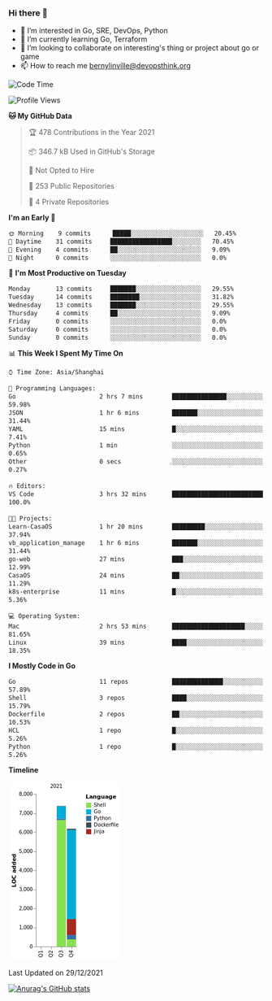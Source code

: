 ### Hi there 👋

- 👀 I’m interested in Go, SRE, DevOps, Python
- 🌱 I’m currently learning Go, Terraform
- 👯 I’m looking to collaborate on interesting's thing or project about go or game
- 📫 How to reach me bernylinville@devopsthink.org

<!--START_SECTION:waka-->
![Code Time](http://img.shields.io/badge/Code%20Time-180%20hrs%2044%20mins-blue)

![Profile Views](http://img.shields.io/badge/Profile%20Views-3-blue)

**🐱 My GitHub Data** 

> 🏆 478 Contributions in the Year 2021
 > 
> 📦 346.7 kB Used in GitHub's Storage 
 > 
> 🚫 Not Opted to Hire
 > 
> 📜 253 Public Repositories 
 > 
> 🔑 4 Private Repositories  
 > 
**I'm an Early 🐤** 

```text
🌞 Morning    9 commits      █████░░░░░░░░░░░░░░░░░░░░   20.45% 
🌆 Daytime    31 commits     █████████████████░░░░░░░░   70.45% 
🌃 Evening    4 commits      ██░░░░░░░░░░░░░░░░░░░░░░░   9.09% 
🌙 Night      0 commits      ░░░░░░░░░░░░░░░░░░░░░░░░░   0.0%

```
📅 **I'm Most Productive on Tuesday** 

```text
Monday       13 commits     ███████░░░░░░░░░░░░░░░░░░   29.55% 
Tuesday      14 commits     ████████░░░░░░░░░░░░░░░░░   31.82% 
Wednesday    13 commits     ███████░░░░░░░░░░░░░░░░░░   29.55% 
Thursday     4 commits      ██░░░░░░░░░░░░░░░░░░░░░░░   9.09% 
Friday       0 commits      ░░░░░░░░░░░░░░░░░░░░░░░░░   0.0% 
Saturday     0 commits      ░░░░░░░░░░░░░░░░░░░░░░░░░   0.0% 
Sunday       0 commits      ░░░░░░░░░░░░░░░░░░░░░░░░░   0.0%

```


📊 **This Week I Spent My Time On** 

```text
⌚︎ Time Zone: Asia/Shanghai

💬 Programming Languages: 
Go                       2 hrs 7 mins        ███████████████░░░░░░░░░░   59.98% 
JSON                     1 hr 6 mins         ███████░░░░░░░░░░░░░░░░░░   31.44% 
YAML                     15 mins             █░░░░░░░░░░░░░░░░░░░░░░░░   7.41% 
Python                   1 min               ░░░░░░░░░░░░░░░░░░░░░░░░░   0.65% 
Other                    0 secs              ░░░░░░░░░░░░░░░░░░░░░░░░░   0.27%

🔥 Editors: 
VS Code                  3 hrs 32 mins       █████████████████████████   100.0%

🐱‍💻 Projects: 
Learn-CasaOS             1 hr 20 mins        █████████░░░░░░░░░░░░░░░░   37.94% 
vb_application_manage    1 hr 6 mins         ███████░░░░░░░░░░░░░░░░░░   31.44% 
go-web                   27 mins             ███░░░░░░░░░░░░░░░░░░░░░░   12.99% 
CasaOS                   24 mins             ██░░░░░░░░░░░░░░░░░░░░░░░   11.29% 
k8s-enterprise           11 mins             █░░░░░░░░░░░░░░░░░░░░░░░░   5.36%

💻 Operating System: 
Mac                      2 hrs 53 mins       ████████████████████░░░░░   81.65% 
Linux                    39 mins             ████░░░░░░░░░░░░░░░░░░░░░   18.35%

```

**I Mostly Code in Go** 

```text
Go                       11 repos            ██████████████░░░░░░░░░░░   57.89% 
Shell                    3 repos             ████░░░░░░░░░░░░░░░░░░░░░   15.79% 
Dockerfile               2 repos             ██░░░░░░░░░░░░░░░░░░░░░░░   10.53% 
HCL                      1 repo              █░░░░░░░░░░░░░░░░░░░░░░░░   5.26% 
Python                   1 repo              █░░░░░░░░░░░░░░░░░░░░░░░░   5.26%

```


**Timeline**

![Chart not found](https://raw.githubusercontent.com/bernylinville/bernylinville/main/charts/bar_graph.png) 


 Last Updated on 29/12/2021
<!--END_SECTION:waka-->

[![Anurag's GitHub stats](https://github-readme-stats.vercel.app/api?username=bernylinville)](https://github.com/anuraghazra/github-readme-stats)


<!--
**kylechou-dunk/kylechou-dunk** is a ✨ _special_ ✨ repository because its `README.md` (this file) appears on your GitHub profile.

Here are some ideas to get you started:

- 🔭 I’m currently working on ...
- 🌱 I’m currently learning ...
- 👯 I’m looking to collaborate on ...
- 🤔 I’m looking for help with ...
- 💬 Ask me about ...
- 📫 How to reach me: ...
- 😄 Pronouns: ...
- ⚡ Fun fact: ...
-->
